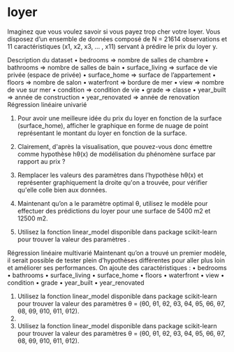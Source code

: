 # loyer

Imaginez que vous voulez savoir si vous payez trop cher votre loyer.
Vous disposez d’un ensemble de données composé de N = 21614 observations et 11 caractéristiques             (x1, x2, x3, … , x11) servant à prédire le prix du loyer y. 

 
Description du dataset
•	bedrooms => nombre de salles de chambre
•	bathrooms => nombre de salles de bain
•	surface_living => surface de vie privée (espace de privée)
•	surface_home => surface de l’appartement
•	floors => nombre de salon
•	waterfront => bordure de mer
•	view => nombre de vue sur mer
•	condition => condition de vie
•	grade => classe
•	year_built => année de construction
•	year_renovated => année de renovation	 
Régression linéaire univarié
1.	Pour avoir une meilleure idée du prix du loyer en fonction de la surface (surface_home), afficher le graphique en forme de nuage de point représentant le montant du loyer en fonction de la surface.
2.	Clairement, d'après la visualisation, que pouvez-vous donc émettre comme hypothèse hθ(x) de modélisation du phénomène surface par rapport au prix ?
3.	Remplacer les valeurs des paramètres   dans l’hypothèse hθ(x) et représenter graphiquement la droite qu'on a trouvée, pour vérifier qu'elle colle bien aux données.

4.	Maintenant qu’on a le paramètre optimal θ, utilisez le modèle pour effectuer des prédictions du loyer pour une surface de 5400 m2 et 12500 m2.

5.	Utilisez la fonction linear_model disponible dans package scikit-learn pour trouver la valeur des paramètres  .


Régression linéaire multivarié
Maintenant qu’on a trouvé un premier modèle, il serait possible de tester plein d’hypothèses différentes pour aller plus loin et améliorer ses performances. 
On ajoute des caractéristiques :
•	bedrooms
•	bathrooms
•	surface_living
•	surface_home
•	floors
•	waterfront
•	view
•	condition
•	grade
•	year_built
•	year_renovated


1.	Utilisez la fonction linear_model disponible dans package scikit-learn pour trouver la valeur des paramètres θ = (θ0, θ1, θ2, θ3, θ4, θ5, θ6, θ7, θ8, θ9, θ10, θ11, θ12).
2.	
3.	Utilisez la fonction linear_model disponible dans package scikit-learn pour trouver la valeur des paramètres θ = (θ0, θ1, θ2, θ3, θ4, θ5, θ6, θ7, θ8, θ9, θ10, θ11, θ12).

